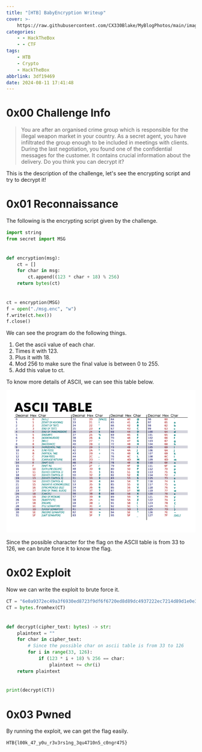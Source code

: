 ```yaml
---
title: "[HTB] BabyEncryption Writeup"
cover: >-
    https://raw.githubusercontent.com/CX330Blake/MyBlogPhotos/main/image/help-you-at-solving-hackthebox-htb-challenges-machines.png
categories:
    - - HackTheBox
    - - CTF
tags:
    - HTB
    - Crypto
    - HackTheBox
abbrlink: 3df19469
date: 2024-08-11 17:41:48
---
```


# 0x00 Challenge Info

> You are after an organised crime group which is responsible for the illegal weapon market in your country. As a secret agent, you have infiltrated the group enough to be included in meetings with clients. During the last negotiation, you found one of the confidential messages for the customer. It contains crucial information about the delivery. Do you think you can decrypt it?

This is the description of the challenge, let's see the encrypting script and try to decrypt it!

# 0x01 Reconnaissance

The following is the encrypting script given by the challenge.

```python
import string
from secret import MSG


def encryption(msg):
    ct = []
    for char in msg:
        ct.append((123 * char + 18) % 256)
    return bytes(ct)


ct = encryption(MSG)
f = open("./msg.enc", "w")
f.write(ct.hex())
f.close()
```

We can see the program do the following things.

1. Get the ascii value of each char.
2. Times it with 123.
3. Plus it with 18.
4. Mod 256 to make sure the final value is between 0 to 255.
5. Add this value to ct.

To know more details of ASCII, we can see this table below.

![ASCII Table from GeeksforGeeks](https://raw.githubusercontent.com/CX330Blake/MyBlogPhotos/main/image/ASCII-Table.png)

Since the possible character for the flag on the ASCII table is from 33 to 126, we can brute force it to know the flag.

# 0x02 Exploit

Now we can write the exploit to brute force it.

```python
CT = "6e0a9372ec49a3f6930ed8723f9df6f6720ed8d89dc4937222ec7214d89d1e0e352ce0aa6ec82bf622227bb70e7fb7352249b7d893c493d8539dec8fb7935d490e7f9d22ec89b7a322ec8fd80e7f8921"
CT = bytes.fromhex(CT)


def decrypt(cipher_text: bytes) -> str:
    plaintext = ""
    for char in cipher_text:
        # Since the possible char on ascii table is from 33 to 126
        for i in range(33, 126):
            if (123 * i + 18) % 256 == char:
                plaintext += chr(i)
    return plaintext


print(decrypt(CT))
```

# 0x03 Pwned

By running the exploit, we can get the flag easily.

```txt
HTB{l00k_47_y0u_r3v3rs1ng_3qu4710n5_c0ngr475}
```
